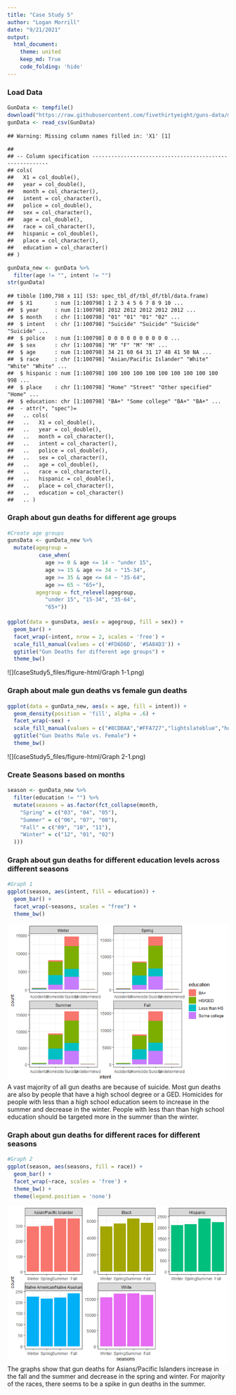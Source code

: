 ```yaml
---
title: "Case Study 5"
author: "Logan Morrill"
date: "9/21/2021"
output: 
  html_document:
    theme: united
    keep_md: True
    code_folding: 'hide'
---
```



### Load Data

```r
GunData <- tempfile()
download("https://raw.githubusercontent.com/fivethirtyeight/guns-data/master/full_data.csv", GunData, mode = "wb")
gunData <- read_csv(GunData)
```

```
## Warning: Missing column names filled in: 'X1' [1]
```

```
## 
## -- Column specification --------------------------------------------------------
## cols(
##   X1 = col_double(),
##   year = col_double(),
##   month = col_character(),
##   intent = col_character(),
##   police = col_double(),
##   sex = col_character(),
##   age = col_double(),
##   race = col_character(),
##   hispanic = col_double(),
##   place = col_character(),
##   education = col_character()
## )
```

```r
gunData_new <- gunData %>%
  filter(age != "", intent != "")
str(gunData)
```

```
## tibble [100,798 x 11] (S3: spec_tbl_df/tbl_df/tbl/data.frame)
##  $ X1       : num [1:100798] 1 2 3 4 5 6 7 8 9 10 ...
##  $ year     : num [1:100798] 2012 2012 2012 2012 2012 ...
##  $ month    : chr [1:100798] "01" "01" "01" "02" ...
##  $ intent   : chr [1:100798] "Suicide" "Suicide" "Suicide" "Suicide" ...
##  $ police   : num [1:100798] 0 0 0 0 0 0 0 0 0 0 ...
##  $ sex      : chr [1:100798] "M" "F" "M" "M" ...
##  $ age      : num [1:100798] 34 21 60 64 31 17 48 41 50 NA ...
##  $ race     : chr [1:100798] "Asian/Pacific Islander" "White" "White" "White" ...
##  $ hispanic : num [1:100798] 100 100 100 100 100 100 100 100 100 998 ...
##  $ place    : chr [1:100798] "Home" "Street" "Other specified" "Home" ...
##  $ education: chr [1:100798] "BA+" "Some college" "BA+" "BA+" ...
##  - attr(*, "spec")=
##   .. cols(
##   ..   X1 = col_double(),
##   ..   year = col_double(),
##   ..   month = col_character(),
##   ..   intent = col_character(),
##   ..   police = col_double(),
##   ..   sex = col_character(),
##   ..   age = col_double(),
##   ..   race = col_character(),
##   ..   hispanic = col_double(),
##   ..   place = col_character(),
##   ..   education = col_character()
##   .. )
```
### Graph about gun deaths for different age groups

```r
#Create age groups
gunsData <- gunData_new %>%
  mutate(agegroup =
          case_when(
            age >= 0 & age <= 14 ~ "under 15",
            age >= 15 & age <= 34 ~ "15-34",
            age >= 35 & age <= 64 ~ "35-64",
            age >= 65 ~ "65+"),
         agegroup = fct_relevel(agegroup, 
            "under 15", "15-34", "35-64", 
            "65+"))

ggplot(data = gunsData, aes(x = agegroup, fill = sex)) +
  geom_bar() +
  facet_wrap(~intent, nrow = 2, scales = 'free') +
  scale_fill_manual(values = c('#FD6D6D', '#5A84D3')) +
  ggtitle("Gun Deaths for different age groups") +
  theme_bw()
```

![](caseStudy5_files/figure-html/Graph 1-1.png)<!-- -->
### Graph about male gun deaths vs female gun deaths

```r
ggplot(data = gunData_new, aes(x = age, fill = intent)) +
  geom_density(position = 'fill', alpha = .6) +
  facet_wrap(~sex) +
  scale_fill_manual(values = c("#8CDBAA","#FFA727","lightslateblue","hotpink")) +
  ggtitle("Gun Deaths Male vs. Female") +
  theme_bw()
```

![](caseStudy5_files/figure-html/Graph 2-1.png)<!-- -->
### Create Seasons based on months

```r
season <- gunData_new %>%
  filter(education != "") %>%
  mutate(seasons = as.factor(fct_collapse(month,
    "Spring" = c("03", "04", "05"),
    "Summer" = c("06", "07", "08"),
    "Fall" = c("09", "10", "11"),
    "Winter" = c("12", "01", "02")
  )))
```
### Graph about gun deaths for different education levels across different seasons

```r
#Graph 1
ggplot(season, aes(intent, fill = education)) +
  geom_bar() +
  facet_wrap(~seasons, scales = "free") +
  theme_bw()
```

![](caseStudy5_files/figure-html/unnamed-chunk-2-1.png)<!-- -->
A vast majority of all gun deaths are because of suicide. Most gun deaths are also by people that have a high school degree or a GED. Homicides for people with less than a high school education seem to increase in the summer and decrease in the winter. People with less than than high school education should be targeted more in the summer than the winter.


### Graph about gun deaths for different races for different seasons

```r
#Graph 2
ggplot(season, aes(seasons, fill = race)) +
  geom_bar() +
  facet_wrap(~race, scales = 'free') +
  theme_bw() +
  theme(legend.position = 'none')
```

![](caseStudy5_files/figure-html/unnamed-chunk-3-1.png)<!-- -->
The graphs show that gun deaths for Asians/Pacific Islanders increase in the fall and the summer and decrease in the spring and winter. For majority of the races, there seems to be a spike in gun deaths in the summer.
